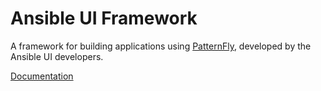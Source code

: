 # Ansible UI Framework

A framework for building applications using [PatternFly](https://www.patternfly.org), developed by the Ansible UI developers.

[Documentation](<https://github.com/ansible/ansible-ui/blob/main/framework/docs/Framework.md#ansible-ui-framework>)
